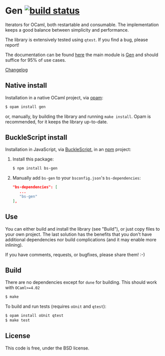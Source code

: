 # Gen [![build status](https://travis-ci.org/c-cube/gen.svg?branch=master)](https://travis-ci.org/c-cube/gen)

Iterators for OCaml, both restartable and consumable. The implementation
keeps a good balance between simplicity and performance.

The library is extensively tested using `qtest`. If you find a bug,
please report!

The documentation can be found [here](http://c-cube.github.io/gen/)
the main module is [Gen](https://github.com/c-cube/gen/blob/master/src/gen.mli)
and should suffice for 95% of use cases.

[Changelog](https://github.com/c-cube/gen/blob/master/CHANGELOG.md)

## Native install

Installation in a native OCaml project, via [opam](https://opam.ocaml.org/):

```sh
$ opam install gen
```

or, manually, by building the library and running `make install`. Opam is
recommended, for it keeps the library up-to-date.

## BuckleScript install

Installation in JavaScript, via [BuckleScript](https://bucklescript.github.io/bucklescript/Manual.html),
in an [npm](https://npmjs.com/) project:

1. Install this package:

   ```sh
   $ npm install bs-gen
   ```

2. Manually add `bs-gen` to your `bsconfig.json`'s `bs-dependencies`:

   ```json
   "bs-dependencies": [
      ...
      "bs-gen"
   ],
   ```

## Use

You can either build and install the library (see "Build"), or just copy
files to your own project. The last solution has the benefits that you
don't have additional dependencies nor build complications (and it may enable
more inlining).

If you have comments, requests, or bugfixes, please share them! :-)

## Build

There are no dependencies except for `dune` for building. This should work with `OCaml>=4.02`

```sh
$ make
```

To build and run tests (requires `oUnit` and `qtest`):

```sh
$ opam install oUnit qtest
$ make test
```

## License

This code is free, under the BSD license.
